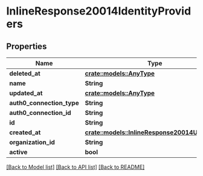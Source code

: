 # InlineResponse20014IdentityProviders

## Properties

Name | Type | Description | Notes
------------ | ------------- | ------------- | -------------
**deleted_at** | [**crate::models::AnyType**](.md) |  | 
**name** | **String** |  | 
**updated_at** | [**crate::models::AnyType**](.md) |  | 
**auth0_connection_type** | **String** |  | 
**auth0_connection_id** | **String** |  | 
**id** | **String** |  | 
**created_at** | [**crate::models::InlineResponse20014UpdatedAt**](inline_response_200_14_updatedAt.md) |  | 
**organization_id** | **String** |  | 
**active** | **bool** |  | 

[[Back to Model list]](../README.md#documentation-for-models) [[Back to API list]](../README.md#documentation-for-api-endpoints) [[Back to README]](../README.md)


